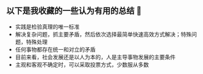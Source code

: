 ## 以下是我收藏的一些认为有用的总结  👋

- 实践是检验真理的唯一标准
- 解决复杂问题，抓主要矛盾，然后依次选择最简单快速高效方式解决；特殊问题，特殊处理
- 任何事物都存在统一和对立的矛盾
- 目前来看，社会发展还是以人为本的，人是主导事物发展的主要条件
- 主观和客观不确定时，可以采取投票方式，少数服从多数

